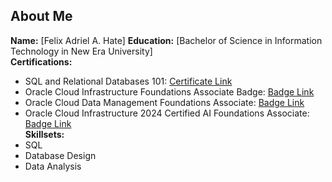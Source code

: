 ## About Me

**Name:** [Felix Adriel A. Hate] 
**Education:** [Bachelor of Science in Information Technology in New Era University]  
**Certifications:**  
- SQL and Relational Databases 101: [Certificate Link](https://courses.cognitiveclass.ai/certificates/4e329a29c29c46aeb033427dfb3a665b)
- Oracle Cloud Infrastructure Foundations Associate Badge: [Badge Link](https://catalog-education.oracle.com/ords/certview/sharebadge?id=276BE50B158E74709D453536A7F0732F32A8BE2571E3D7BBEC55AF3AEB38AE77&fbclid=IwY2xjawG-HYZleHRuA2FlbQIxMQABHdC1uGbDewrRQwKLsJLZAkjBOErS_nx6gby-bGKN7yCoxx9PpN_vU94Xmw_aem_QyLJseR1ahGy6sUPtHp8zw)
- Oracle Cloud Data Management Foundations Associate: [Badge Link](https://catalog-education.oracle.com/ords/certview/sharebadge?id=276BE50B158E74709D453536A7F0732F32A8BE2571E3D7BBEC55AF3AEB38AE77&fbclid=IwY2xjawHGI15leHRuA2FlbQIxMQABHUNQiDAr6GhtP5PdBfy9QbxEVGOXO9O-Qdq-Zq8I9HQi02ZWooXaVniubg_aem_XjPj02PCDet78hu8p56l4Q)
- Oracle Cloud Infrastructure 2024 Certified AI Foundations Associate: [Badge Link](https://catalog-education.oracle.com/ords/certview/sharebadge?id=B046D1EA064CE987F892CBA73C62490D07E419404901EFABD74C097A56840A86&fbclid=IwY2xjawHPbfhleHRuA2FlbQIxMQABHVPxXzOiOE_SFm6feo4ccup-fHJduJpIn8wNu55SbHSnry2LIUaj9bI_qw_aem_qxBlJgMtSHvTrwjSySWO3A)
  <br>
**Skillsets:**  
- SQL
- Database Design
- Data Analysis
